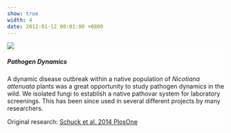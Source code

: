 ```yaml
---
show: true
width: 4
date: 2012-01-12 00:01:00 +0800
---
```

<div>
  <img data-src="{{ 'assets/images/photos/IMG_2096m.jpg' | relative_url }}" class="lazy w-75 rounded-sm" src="{{ '/assets/images/empty_300x200.png' | relative_url }}">

  <div class="card-img-overlay" style="overflow: scroll; background: rgb(255,255,255,0.5)">
    <h5 class="card-title">Pathogen Dynamics</h5>
    <p class="card-text">
      A dynamic disease outbreak within a native population of <i>Nicotiana attenuata</i> plants was a great opportunity to study pathogen dynamics in the wild. We isolated fungi to establish a native pathovar system for laboratory screenings. This has been since used in several different projects by many researchers.
    </p>
       <span>
        Original research: 
        <a href="https://journals.plos.org/plosone/article?id=10.1371/journal.pone.0102915">
            Schuck et al. 2014 PlosOne
        </a>
    </span>
  </div>
</div>
